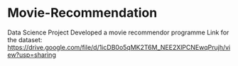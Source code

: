 # Movie-Recommendation
Data Science Project
Developed a movie recommendor programme 
Link for the dataset:   https://drive.google.com/file/d/1icDB0o5qMK2T6M_NEE2XlPCNEwqPrujh/view?usp=sharing
